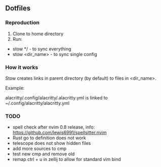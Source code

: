 ## Dotfiles

### Reproduction

1. Clone to home directory
2. Run:

- stow \*/ - to sync everything
- stow <dir_name> - to sync single config

### How it works

Stow creates links in parent directory (by default) to files in <dir_name>.

Example:

alacritty/.config/alacritty/.alacritty.yml is linked to ~/.config/alacritty/alacritty.yml

### TODO

- spell check after nvim 0.8 release, info: https://github.com/lewis6991/spellsitter.nvim
- Rust go to definition does not work
- telescope does not show hidden files
- add more sources to cmp
- test new cmp and remove old
- remap ctrl + u in zellij to allow for standard vim bind
